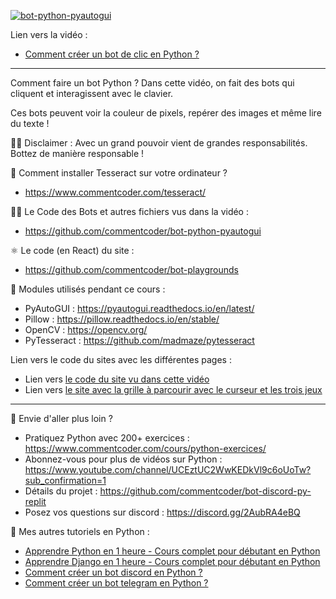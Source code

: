 [![bot-python-pyautogui](https://img.youtube.com/vi/yEYN4P0lRzY/maxresdefault.jpg)](https://www.youtube.com/watch?v=yEYN4P0lRzY&list=PLeXyx0kOyiXtq9L7Bgix4Gqp_WXZoSy8z&index=56&pp=gAQBiAQB)

Lien vers la vidéo : 
- [Comment créer un bot de clic en Python ?](https://www.youtube.com/watch?v=yEYN4P0lRzY&list=PLeXyx0kOyiXtq9L7Bgix4Gqp_WXZoSy8z&index=56&pp=gAQBiAQB)

---

Comment faire un bot Python ? Dans cette vidéo, on fait des bots qui cliquent et interagissent avec le clavier.

Ces bots peuvent voir la couleur de pixels, repérer des images et même lire du texte !

👨‍⚖️ Disclaimer : Avec un grand pouvoir vient de grandes responsabilités. Bottez de manière responsable ! 

🤯 Comment installer Tesseract sur votre ordinateur ? 
- https://www.commentcoder.com/tesseract/

👨‍💻 Le Code des Bots et autres fichiers vus dans la vidéo : 
- https://github.com/commentcoder/bot-python-pyautogui

⚛ Le code (en React) du site :
- https://github.com/commentcoder/bot-playgrounds

🧠 Modules utilisés pendant ce cours :
- PyAutoGUI : https://pyautogui.readthedocs.io/en/latest/
- Pillow : https://pillow.readthedocs.io/en/stable/
- OpenCV : https://opencv.org/
- PyTesseract : https://github.com/madmaze/pytesseract

Lien vers le code du sites avec les différentes pages :
- Lien vers [le code du site vu dans cette vidéo](https://github.com/commentcoder/bot-playgrounds)
- Lien vers [le site avec la grille à parcourir avec le curseur et les trois jeux](https://commentcoder.github.io/bot-playgrounds/)

---

🚀 Envie d'aller plus loin ?
- Pratiquez Python avec 200+ exercices : https://www.commentcoder.com/cours/python-exercices/
- Abonnez-vous pour plus de vidéos sur Python : https://www.youtube.com/channel/UCEztUC2WwKEDkVl9c6oUoTw?sub_confirmation=1
- Détails du projet : https://github.com/commentcoder/bot-discord-py-replit
- Posez vos questions sur discord : https://discord.gg/2AubRA4eBQ

🐍 Mes autres tutoriels en Python :
- [Apprendre Python en 1 heure - Cours complet pour débutant en Python](https://www.youtube.com/watch?v=5EnpNI2iCZA)
- [Apprendre Django en 1 heure - Cours complet pour débutant en Python](https://www.youtube.com/watch?v=xJNvJaLl8bU)
- [Comment créer un bot discord en Python ?](https://www.youtube.com/watch?v=LHF1dgwW6aw)
- [Comment créer un bot telegram en Python ?](https://www.youtube.com/watch?v=vF7MaDR6zX4)
